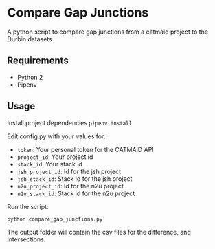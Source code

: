 # Compare Gap Junctions

A python script to compare gap junctions from a catmaid project to the Durbin datasets

## Requirements

- Python 2
- Pipenv

## Usage

Install project dependencies
`pipenv install`

Edit config.py with your values for:
- ```token```: Your personal token for the CATMAID API
- ```project_id```: Your project id
- ```stack_id```: Your stack id
- ```jsh_project_id```: Id for the jsh project
- ```jsh_stack_id```: Stack id for the jsh project
- ```n2u_project_id```: Id for the n2u project
- ```n2u_stack_id```: Stack id for the n2u project

Run the script:

`python compare_gap_junctions.py`

The output folder will contain the csv files for the difference, and intersections.
